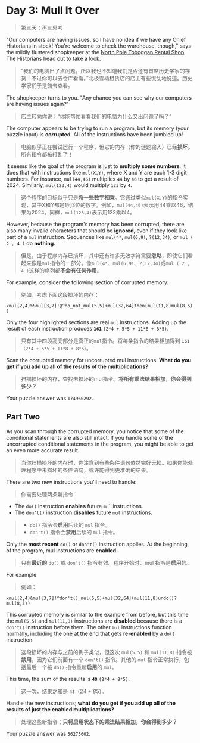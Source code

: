 # Day 3: Mull It Over
> 第三天：再三思考

"Our computers are having issues, so I have no idea if we have any Chief Historians in stock! You're welcome to check the warehouse, though," says the mildly flustered shopkeeper at the [North Pole Toboggan Rental Shop](https://adventofcode.com/2020/day/2). The Historians head out to take a look.
> “我们的电脑出了点问题，所以我也不知道我们是否还有首席历史学家的存货！不过你可以去仓库看看。”北极雪橇租赁店的店主有些慌乱地说道。历史学家们于是前去查看。

The shopkeeper turns to you. "Any chance you can see why our computers are having issues again?"
> 店主转向你说：“你能帮忙看看我们的电脑为什么又出问题了吗？”

The computer appears to be trying to run a program, but its memory (your puzzle input) is **corrupted**. All of the instructions have been jumbled up!
> 电脑似乎正在尝试运行一个程序，但它的内存（你的谜题输入）已经**损坏**。所有指令都被打乱了！

It seems like the goal of the program is just to **multiply some numbers**. It does that with instructions like `mul(X,Y)`, where X and Y are each 1-3 digit numbers. For instance, `mul(44,46)` multiplies `44` by `46` to get a result of 2024. Similarly, `mul(123,4)` would multiply `123` by `4`.
> 这个程序的目标似乎只是**将一些数字相乘**。它通过类似`mul(X,Y)`的指令实现，其中X和Y都是1到3位的数字。例如，`mul(44,46)`表示用44乘以46，结果为2024。同样，`mul(123,4)`表示用123乘以4。

However, because the program's memory has been corrupted, there are also many invalid characters that should be **ignored**, even if they look like part of a `mul` instruction. Sequences like `mul(4*`, `mul(6,9!`, `?(12,34)`, or `mul ( 2 , 4 )` do **nothing**.
> 但是，由于程序内存已损坏，其中还有许多无效字符需要**忽略**，即使它们看起来像是`mul`指令的一部分。像`mul(4*`、`mul(6,9!`、`?(12,34)`或`mul ( 2 , 4 )`这样的序列都**不会有任何作用**。

For example, consider the following section of corrupted memory:
> 例如，考虑下面这段损坏的内存：

`xmul(2,4)%&mul[3,7]!@^do_not_mul(5,5)+mul(32,64]then(mul(11,8)mul(8,5))`

Only the four highlighted sections are real `mul` instructions. Adding up the result of each instruction produces **`161`** `(2*4 + 5*5 + 11*8 + 8*5)`.
> 只有其中四段高亮部分是真正的`mul`指令。将每条指令的结果相加得到 **`161`**`（2*4 + 5*5 + 11*8 + 8*5）`。

Scan the corrupted memory for uncorrupted mul instructions. **What do you get if you add up all of the results of the multiplications?**
> 扫描损坏的内存，查找未损坏的mul指令。**将所有乘法结果相加，你会得到多少？**

Your puzzle answer was `174960292`.

## Part Two

As you scan through the corrupted memory, you notice that some of the conditional statements are also still intact. If you handle some of the uncorrupted conditional statements in the program, you might be able to get an even more accurate result.
> 当你扫描损坏的内存时，你注意到有些条件语句依然完好无损。如果你能处理程序中未损坏的条件语句，或许能得到更准确的结果。

There are two new instructions you'll need to handle:
> 你需要处理两条新指令：

- The `do()` instruction **enables** future `mul` instructions.
- The `don't()` instruction **disables** future `mul` instructions.
> - `do()` 指令会**启用**后续的 `mul` 指令。
> - `don't()` 指令会**禁用**后续的 `mul` 指令。

Only the **most recent** `do()` or `don't()` instruction applies. At the beginning of the program, mul instructions are **enabled**.
> 只有**最近的** `do()` 或 `don't()` 指令有效。程序开始时，mul 指令是**启用**的。

For example:
> 例如：

`xmul(2,4)&mul[3,7]!^don't()_mul(5,5)+mul(32,64](mul(11,8)undo()?mul(8,5))`

This corrupted memory is similar to the example from before, but this time the `mul(5,5)` and `mul(11,8)` instructions are **disabled** because there is a `don't()` instruction before them. The other `mul` instructions function normally, including the one at the end that gets re-**enabled** by a `do()` instruction.
> 这段损坏的内存与之前的例子类似，但这次 `mul(5,5)` 和 `mul(11,8)` 指令被**禁用**，因为它们前面有一个 `don't()` 指令。其他的 `mul` 指令正常执行，包括最后一个被 `do()` 指令重新**启用**的 `mul`。

This time, the sum of the results is **`48`** `(2*4 + 8*5)`.
> 这一次，结果之和是 **`48`**（2*4 + 8*5）。

Handle the new instructions; **what do you get if you add up all of the results of just the enabled multiplications?**
> 处理这些新指令；**只将启用状态下的乘法结果相加，你会得到多少？**

Your puzzle answer was `56275602`.
